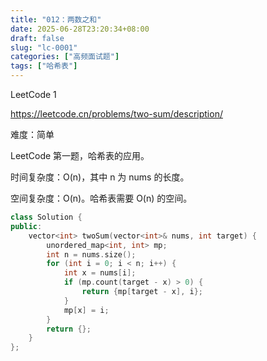 ```yaml
---
title: "012：两数之和"
date: 2025-06-28T23:20:34+08:00
draft: false
slug: "lc-0001"
categories: ["高频面试题"]
tags: ["哈希表"]
---
```


LeetCode 1

https://leetcode.cn/problems/two-sum/description/

难度：简单

LeetCode 第一题，哈希表的应用。

时间复杂度：O(n)，其中 n 为 nums 的长度。

空间复杂度：O(n)。哈希表需要 O(n) 的空间。

<!--more-->

```cpp
class Solution {
public:
    vector<int> twoSum(vector<int>& nums, int target) {
        unordered_map<int, int> mp;
        int n = nums.size();
        for (int i = 0; i < n; i++) {
            int x = nums[i];
            if (mp.count(target - x) > 0) {
                return {mp[target - x], i};
            }
            mp[x] = i;
        }
        return {};
    }
};
```
